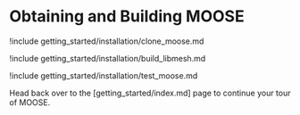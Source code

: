 # Obtaining and Building MOOSE

!include getting_started/installation/clone_moose.md

!include getting_started/installation/build_libmesh.md

!include getting_started/installation/test_moose.md

Head back over to the [getting_started/index.md] page to continue your tour of MOOSE.
